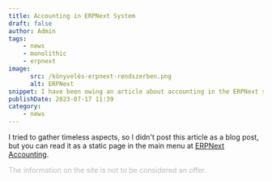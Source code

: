 ```yaml
---
title: Accounting in ERPNext System
draft: false
author: Admin
tags:
    - news
    - monolithic
    - erpnext
image:
      src: /könyvelés-erpnext-rendszerben.png
      alt: ERPNext
snippet: I have been owing an article about accounting in the ERPNext system for a long time, where I have compiled some aspects that may be useful to others as well.
publishDate: 2023-07-17 11:39
category:
    - news
---
```


<p>I tried to gather timeless aspects, so I didn't post this article as a blog post, but you can read it as a static page in the main menu at <a href="https://www.monolithon.com/accounting" rel="noopener noreferrer">ERPNext Accounting</a>.</p>

<p><span style="color: rgb(187, 187, 187);">The information on the site is not to be considered an offer.</span></p>
